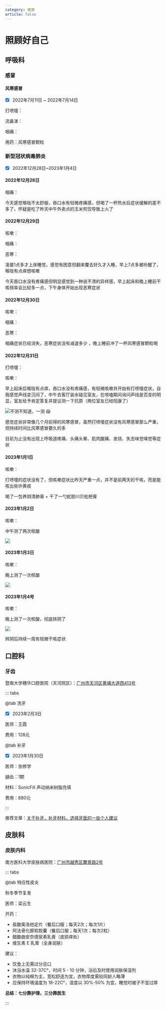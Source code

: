 ```yaml
---
category: 健康
article: false
---
```


# 照顾好自己

## 呼吸科

### 感冒

#### 风寒感冒

- [x] 2022年7月11日 ~ 2022年7月14日

<div><p>打喷嚏：<el-rate model-value="5" disabled text-color="#ff9900" show-score /></p></div>

<div><p>流鼻涕：<el-rate model-value="3" disabled text-color="#ff9900" show-score /></p></div>

<div><p>咽痛：<el-rate model-value="0.5" disabled text-color="#ff9900" show-score /></p></div>

用药：风寒感冒颗粒

### 新型冠状病毒肺炎

- [x] 2022年12月28日~2023年1月4日

#### 2022年12月28日

<div><p>咽痛：<el-rate model-value="2" disabled text-color="#ff9900" show-score /></p></div>

今天感觉喉咙不太舒服，吞口水有轻微疼痛感，但喝了一杯热水后症状缓解的差不多了，怀疑是吃了昨天中午外卖点的玉米煎饺导致上火了

#### 2022年12月29日

<div><p>咳嗽：<el-rate model-value="2.5" disabled text-color="#ff9900" show-score /></p></div>

<div><p>咽痛：<el-rate model-value="2" disabled text-color="#ff9900" show-score /></p></div>

<div><p>恶寒：<el-rate model-value="3" disabled text-color="#ff9900" show-score /></p></div>

凌晨1点多才上床睡觉，感觉有困意但翻来覆去好久才入睡，早上7点多被吵醒了，喉咙有点痒想咳嗽

今天吞口水没有疼痛感但明显感觉到一种说不清的异样感，早上起床和晚上睡前干咳频率会比较多一点，下午身体开始出现恶寒症状

#### 2022年12月30日

<div><p>咳嗽：<el-rate model-value="2" disabled text-color="#ff9900" show-score /></p></div>

<div><p>咽痛：<el-rate model-value="1" disabled text-color="#ff9900" show-score /></p></div>

<div><p>恶寒：<el-rate model-value="3" disabled text-color="#ff9900" show-score /></p></div>

咽痛症状已经消失，恶寒症状没有减退多少 ，晚上睡前冲了一杯风寒感冒颗粒喝

#### 2022年12月31日

<div><p>打喷嚏：<el-rate model-value="2" disabled text-color="#ff9900" show-score /></p></div>

<div><p>咳嗽：<el-rate model-value="1" disabled text-color="#ff9900" show-score /></p></div>

早上起床后喉咙有点痒，吞口水没有疼痛感，有轻微咳嗽并开始有打喷嚏症状，自我感觉声线变沉闷了，中午去客厅装水碰见室友，在唠嗑期间询问声线是否变的明显，室友给予肯定答复并提议测一下抗原（两位室友已经阳康了）

![不测不知道，一测 :scream:](https://img.sherry4869.com/blog/life/healthy/respiratory/img.jpg)

感觉症状非常像几个月前得的风寒感冒，虽然打喷嚏症状没有风寒感冒那么严重，但持续时间比风寒感冒要久的多

目前为止没有出现上呼吸道疼痛、头痛头晕、肌肉酸痛、发烧、失去味觉嗅觉等症状

#### 2023年1月1日

<div><p>咳嗽：<el-rate model-value="3" disabled text-color="#ff9900" show-score /></p></div>

打喷嚏的症状没有了，但咳嗽症状比昨天严重一点，并不是前两天的干咳，而是能咳出些许黄痰

喝了一包养阴清肺膏 + 干了一勺蛇胆川贝枇杷膏

#### 2023年1月2日

<div><p>咳嗽：<el-rate model-value="2" disabled text-color="#ff9900" show-score /></p></div>

中午测了两次核酸

![](https://img.sherry4869.com/blog/life/healthy/respiratory/img_2.jpg)

#### 2023年1月3日

<div><p>咳嗽：<el-rate model-value="2" disabled text-color="#ff9900" show-score /></p></div>

晚上测了一次核酸

![](https://img.sherry4869.com/blog/life/healthy/respiratory/img_3.jpg)

#### 2023年1月4号

<div><p>咳嗽：<el-rate model-value="0.5" disabled text-color="#ff9900" show-score /></p></div>

晚上测了一次核酸，彻底转阴了

![](https://img.sherry4869.com/blog/life/healthy/respiratory/img_4.jpg)

转阴后持续一周有轻微干咳症状

## 口腔科

### 牙齿

暨南大学穗华口腔医院（天河院区）：<a href="https://ditu.amap.com/place/B0FFFWO27X" target="_blank">广州市天河区黄埔大道西413号</a>

::: tabs

@tab 洗牙

- [x] 2023年2月3日

医师：王霞

费用：128元

@tab 补牙

- [x] 2023年1月30日

医师：张修学

龋齿：1颗

材料：SonicFill 声动纳米树脂充填

费用：880元

:::

推荐文章：[关于补牙，补牙材料，选择牙医的一些个人建议](https://zhuanlan.zhihu.com/p/37604476)

## 皮肤科

### 皮肤内科

南方医科大学皮肤病医院：<a href="https://ditu.amap.com/place/B00141JPRS" target="_blank">广州市越秀区麓景路2号</a>

::: tabs

@tab 特应性皮炎

秋冬季节复发

医师：梁云生

开药：

- 盐酸奥洛他定片（餐后口服；每天2次；每次1片）
- 阿法骨化醇软胶囊（餐后口服；每天1次；每次2粒）
- 醋酸曲安奈德尿素乳膏（皮损痒处）
- 维生素 E 乳膏（全身润肤）

建议：

- 饮食上无需过分忌口
- 沐浴水温 32-37C°，时间 5 - 10 分钟，浴后及时使用润肤保湿剂
- 衣物以纯棉为主，宽松舒适为宜，衣物厚度需较同龄人略薄
- 应保持环境温度为 18-22C°，湿度以 30%-50% 为宜，睡觉时被子不宜过厚

**总结：七分靠护理，三分靠医生**

:::